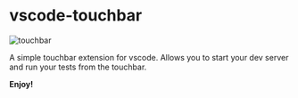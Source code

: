 # vscode-touchbar
![touchbar](https://github.com/Aman-zishan/touchbar-vscode-extension/assets/55238388/7ed3e302-09ab-416c-b5f3-07cf65e90461)


A simple touchbar extension for vscode. Allows you to start your dev server and run your tests from the touchbar.




**Enjoy!**

